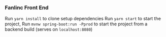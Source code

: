 ### Fanlinc Front End
Run `yarn install` to clone setup dependencies
Run `yarn start` to start the project,
Run `mvnw spring-boot:run -Pprod` to start the project from a backend build (serves on `localhost:8080`)
